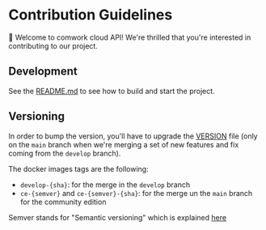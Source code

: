 # Contribution Guidelines

👋 Welcome to comwork cloud API! We're thrilled that you're interested in contributing to our project.

## Development

See the [README.md](./README.md) to see how to build and start the project.

## Versioning

In order to bump the version, you'll have to upgrade the [VERSION](./VERSION) file (only on the `main` branch when we're merging a set of new features and fix coming from the `develop` branch).

The docker images tags are the following:
* `develop-{sha}`: for the merge in the `develop` branch
* `ce-{semver}` and `ce-{semver}-{sha}`: for the merge un the `main` branch for the community edition

Semver stands for "Semantic versioning" which is explained [here](https://semver.org/)
